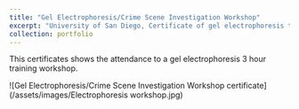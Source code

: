 ```yaml
---
title: "Gel Electrophoresis/Crime Scene Investigation Workshop"
excerpt: "University of San Diego, Certificate of gel electrophoresis training, 2018<br/><img src='../assets/images/Electrophoresis workshop.jpg' width='500' height='300'>"
collection: portfolio
---
```


This certificates shows the attendance to a gel electrophoresis 3 hour training workshop.

![Gel Electrophoresis/Crime Scene Investigation Workshop certificate](/assets/images/Electrophoresis workshop.jpg)

